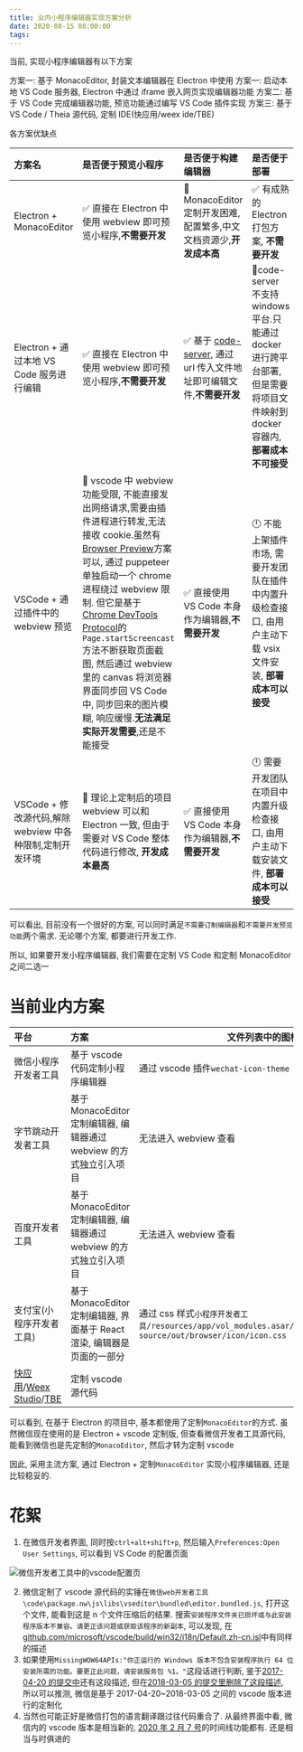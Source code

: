 ```yaml
---
title: 业内小程序编辑器实现方案分析
date: 2020-08-15 08:00:00
tags:
---
```


当前, 实现小程序编辑器有以下方案

方案一: 基于 MonacoEditor, 封装文本编辑器在 Electron 中使用
方案一: 启动本地 VS Code 服务器, Electron 中通过 iframe 嵌入网页实现编辑器功能
方案二: 基于 VS Code 完成编辑器功能, 预览功能通过编写 VS Code 插件实现
方案三: 基于 VS Code / Theia 源代码, 定制 IDE(快应用/weex ide/TBE)

各方案优缺点

| 方案名                                                   | 是否便于预览小程序                                                                                                                                                                                                                                                                                                                                                                                                                                                                                                                                | 是否便于构建编辑器                                                                                          | 是否便于部署                                                                                                                 |
| :------------------------------------------------------- | :------------------------------------------------------------------------------------------------------------------------------------------------------------------------------------------------------------------------------------------------------------------------------------------------------------------------------------------------------------------------------------------------------------------------------------------------------------------------------------------------------------------------------------------------ | :---------------------------------------------------------------------------------------------------------- | :--------------------------------------------------------------------------------------------------------------------------- |
| Electron + MonacoEditor                                  | ✅ 直接在 Electron 中使用 webview 即可预览小程序,**不需要开发**                                                                                                                                                                                                                                                                                                                                                                                                                                                                                   | 🚫 MonacoEditor 定制开发困难, 配置繁多,中文文档资源少,**开发成本高**                                        | ✅ 有成熟的 Electron 打包方案, **不需要开发**                                                                                |
| Electron + 通过本地 VS Code 服务进行编辑                 | ✅ 直接在 Electron 中使用 webview 即可预览小程序,**不需要开发**                                                                                                                                                                                                                                                                                                                                                                                                                                                                                   | ✅ 基于 [code-server](https://github.com/cdr/code-server), 通过 url 传入文件地址即可编辑文件,**不需要开发** | 🚫code-server 不支持 windows 平台.只能通过 docker 进行跨平台部署,但是需要将项目文件映射到 docker 容器内,**部署成本不可接受** |
| VSCode + 通过插件中的 webview 预览                       | 🚫 vscode 中 webview 功能受限, 不能直接发出网络请求,需要由插件进程进行转发,无法接收 cookie.虽然有[Browser Preview](https://github.com/auchenberg/vscode-browser-preview)方案可以, 通过 puppeteer 单独启动一个 chrome 进程绕过 webview 限制. 但它是基于[Chrome DevTools Protocol](https://chromedevtools.github.io/devtools-protocol/tot/Page/#method-startScreencast)的`Page.startScreencast`方法不断获取页面截图, 然后通过 webview 里的 canvas 将浏览器界面同步回 VS Code 中, 同步回来的图片模糊, 响应缓慢.**无法满足实际开发需要**,还是不能接受 | ✅ 直接使用 VS Code 本身作为编辑器,**不需要开发**                                                           | 🕛 不能上架插件市场, 需要开发团队在插件中内置升级检查接口, 由用户主动下载 vsix 文件安装, **部署成本可以接受**                |
| VSCode + 修改源代码,解除 webview 中各种限制,定制开发环境 | 🚫 理论上定制后的项目 webview 可以和 Electron 一致, 但由于需要对 VS Code 整体代码进行修改, **开发成本最高**                                                                                                                                                                                                                                                                                                                                                                                                                                       | ✅ 直接使用 VS Code 本身作为编辑器,**不需要开发**                                                           | 🕛 需要开发团队在项目中内置升级检查接口, 由用户主动下载安装文件, **部署成本可以接受**                                        |

可以看出, 目前没有一个很好的方案, 可以同时满足`不需要订制编辑器`和`不需要开发预览功能`两个需求. 无论哪个方案, 都要进行开发工作.

所以, 如果要开发小程序编辑器, 我们需要在定制 VS Code 和定制 MonacoEditor 之间二选一

# 当前业内方案

| 平台                                                                                                                                                                               | 方案                                                                    | 文件列表中的图标解决方案                                                                                                    |
| :--------------------------------------------------------------------------------------------------------------------------------------------------------------------------------- | :---------------------------------------------------------------------- | --------------------------------------------------------------------------------------------------------------------------- |
| 微信小程序开发者工具                                                                                                                                                               | 基于 vscode 代码定制小程序编辑器                                        | 通过 vscode 插件`wechat-icon-theme`                                                                                         |
| 字节跳动开发者工具                                                                                                                                                                 | 基于 MonacoEditor 定制编辑器, 编辑器通过 webview 的方式独立引入项目     | 无法进入 webview 查看                                                                                                       |
| 百度开发者工具                                                                                                                                                                     | 基于 MonacoEditor 定制编辑器, 编辑器通过 webview 的方式独立引入项目     | 无法进入 webview 查看                                                                                                       |
| 支付宝(小程序开发者工具)                                                                                                                                                           | 基于 MonacoEditor 定制编辑器, 界面基于 React 渲染, 编辑器是页面的一部分 | 通过 css 样式`小程序开发者工具/resources/app/vol_modules.asar/node_modules/@alipay/volans-source/out/browser/icon/icon.css` |
| [快应用](https://www.quickapp.cn/docCenter/IDEPublicity)/[Weex Studio](https://g.alicdn.com/amte-fe/WEEX-IDE-PAGE/v2/index.html?t=1557792000100)/[TBE](https://isv.taobao.com/ide) | 定制 vscode 源代码                                                      |                                                                                                                             | - |

可以看到, 在基于 Electron 的项目中, 基本都使用了定制`MonacoEditor`的方式. 虽然微信现在使用的是 Electron + vscode 定制版, 但查看微信开发者工具源代码, 能看到微信也是先定制的`MonacoEditor`, 然后才转为定制 vscode

因此, 采用主流方案, 通过 Electron + 定制`MonacoEditor` 实现小程序编辑器, 还是比较稳妥的.

# 花絮

1.  在微信开发者界面, 同时按`ctrl+alt+shift+p`, 然后输入`Preferences:Open User Settings`, 可以看到 VS Code 的配置页面

![微信开发者工具中的vscode配置页](http://ww1.sinaimg.cn/large/6671cfa8ly1ghqnf02e32j213c0sw426.jpg)

2.  微信定制了 vscode 源代码的实锤在`微信web开发者工具\code\package.nw\js\libs\vseditor\bundled\editor.bundled.js`, 打开这个文件, 能看到这是 n 个文件压缩后的结果. 搜索`安装程序文件夹已损坏或与此安装程序版本不兼容。请更正该问题或获取该程序的新副本`, 可以发现, 在[github.com/microsoft/vscode/build/win32/i18n/Default.zh-cn.isl](https://github.com/microsoft/vscode/blob/6c5fa466293c8cb1822ece225c9a907c24c3793a/build/win32/i18n/Default.zh-cn.isl)中有同样的描述
3.  如果使用`MissingWOW64APIs:"你正运行的 Windows 版本不包含安装程序执行 64 位安装所需的功能。要更正此问题，请安装服务包 %1。"`这段话进行判断, 鉴于[2017-04-20 的提交中](https://github.com/microsoft/vscode/blob/b4f8f96d0365aa0c0293d138175e732ba11be06d/build/win32/i18n/Default.zh-cn.isl)还有这段描述, 但在[2018-03-05 的提交里删除了这段描述](https://github.com/microsoft/vscode/blob/12ab70d329a13dd5b18d892cd40edd7138259bc3/build/win32/i18n/messages.zh-cn.isl), 所以可以推测, 微信是基于 2017-04-20~2018-03-05 之间的 vscode 版本进行的定制化
4.  当然也可能正好是微信打包的语言翻译跟过往代码重合了. 从最终界面中看, 微信内的 vscode 版本是相当新的, [2020 年 2 月 7 号](https://zhuanlan.zhihu.com/p/105528000)的时间线功能都有. 还是相当与时俱进的
